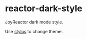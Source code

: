 # reactor-dark-style

JoyReactor dark mode style.

Use [stylus](https://github.com/openstyles/stylus) to change theme.

